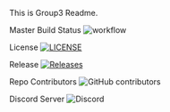 This is Group3 Readme.

Master Build Status ![workflow](https://github.com/Pie3215/DevOps-group3/actions/workflows/main.yml/badge.svg)

License [![LICENSE](https://img.shields.io/github/license/Pie3215/DevOps-group3.svg?style=flat-square)](https://github.com/Pie3215/DevOps-group3/blob/master/LICENSE)

Release [![Releases](https://img.shields.io/github/release/Pie3215/DevOps-group3/all.svg?style=flat-square)](https://github.com/Pie3215/DevOps-group3/releases)

Repo Contributors ![GitHub contributors](https://img.shields.io/github/contributors/Pie3215/DevOps-group3)

Discord Server ![Discord](https://img.shields.io/discord/1198848454215082054)